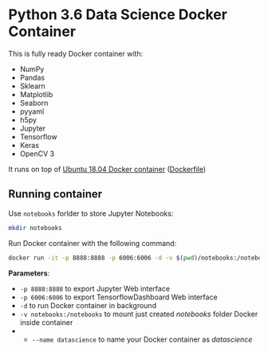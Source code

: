 # Python 3.6 Data Science Docker Container

This is fully ready Docker container with:

- NumPy
- Pandas
- Sklearn
- Matplotlib
- Seaborn
- pyyaml
- h5py
- Jupyter
- Tensorflow
- Keras
- OpenCV 3

It runs on top of [Ubuntu 18.04 Docker container](https://hub.docker.com/_/ubuntu/) ([Dockerfile](https://github.com/imjoseangel/docker-data-science/blob/devel/Dockerfile))

## Running container

Use ```notebooks``` forlder to store Jupyter Notebooks:

```sh
mkdir notebooks
```

Run Docker container with the following command:

```sh
docker run -it -p 8888:8888 -p 6006:6006 -d -v $(pwd)/notebooks:/notebooks --name datascience imjoseangel/docker-data-science
```

**Parameters**:

- ```-p 8888:8888``` to export Jupyter Web interface
- ```-p 6006:6006``` to export TensorflowDashboard Web interface
- ```-d``` to run Docker container in background
- ```-v notebooks:/notebooks``` to mount just created *notebooks* folder Docker inside container
- - ```--name datascience``` to name your Docker container as *datascience*
